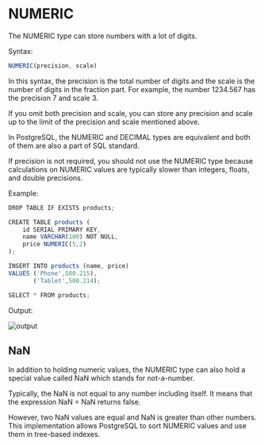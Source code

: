 # NUMERIC

The NUMERIC type can store numbers with a lot of digits.

Syntax:

```javascript
NUMERIC(precision, scale)
```

In this syntax, the precision is the total number of digits and the scale is the number of digits in the fraction part. For example, the number 1234.567 has the precision 7 and scale 3.

If you omit both precision and scale, you can store any precision and scale up to the limit of the precision and scale mentioned above.

In PostgreSQL, the NUMERIC and DECIMAL types are equivalent and both of them are also a part of SQL standard.

If precision is not required, you should not use the NUMERIC type because calculations on NUMERIC values are typically slower than integers, floats, and double precisions.

Example: 

```javascript
DROP TABLE IF EXISTS products;

CREATE TABLE products (
    id SERIAL PRIMARY KEY,
    name VARCHAR(100) NOT NULL,
    price NUMERIC(5,2)
);
```

```javascript
INSERT INTO products (name, price)
VALUES ('Phone',500.215), 
       ('Tablet',500.214);
```

```javascript
SELECT * FROM products;
```

Output: 

![output](https://www.postgresqltutorial.com/wp-content/uploads/2017/02/PostgreSQL-NUMERIC-example.png)

## NaN

In addition to holding numeric values, the NUMERIC type can also hold a special value called NaN which stands for not-a-number.

Typically, the NaN is not equal to any number including itself. It means that the expression NaN = NaN returns false.

However, two NaN values are equal and NaN is greater than other numbers. This implementation allows PostgreSQL to sort NUMERIC values and use them in tree-based indexes.

